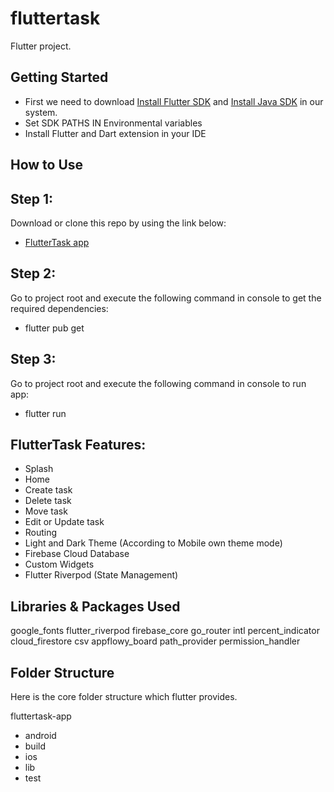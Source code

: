 # fluttertask

Flutter project.

## Getting Started

- First we need to download [Install Flutter SDK](https://docs.flutter.dev/get-started/install) and [Install Java SDK](https://www.oracle.com/java/technologies/downloads) in our system.
- Set SDK PATHS IN Environmental variables
- Install Flutter and Dart extension in your IDE

## How to Use

## Step 1:
Download or clone this repo by using the link below:
- [FlutterTask app](https://github.com/umaisqureshi/FlutterTask.git)

## Step 2:
Go to project root and execute the following command in console to get the required dependencies:
- flutter pub get

## Step 3:
Go to project root and execute the following command in console to run app:
- flutter run

## FlutterTask Features:

- Splash
- Home
- Create task
- Delete task
- Move task
- Edit or Update task
- Routing
- Light and Dark Theme (According to Mobile own theme mode) 
- Firebase Cloud Database
- Custom Widgets
- Flutter Riverpod (State Management)

## Libraries & Packages Used

  google_fonts
  flutter_riverpod
  firebase_core
  go_router
  intl
  percent_indicator
  cloud_firestore
  csv
  appflowy_board
  path_provider
  permission_handler

## Folder Structure
Here is the core folder structure which flutter provides.

fluttertask-app
 - android
 - build
 - ios
 - lib
 - test
